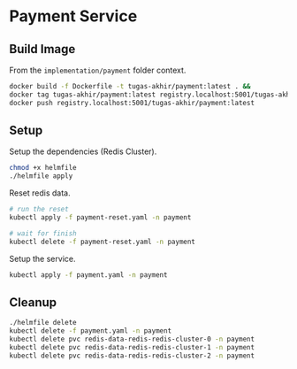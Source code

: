 # Payment Service

## Build Image

From the `implementation/payment` folder context.

```bash
docker build -f Dockerfile -t tugas-akhir/payment:latest . &&
docker tag tugas-akhir/payment:latest registry.localhost:5001/tugas-akhir/payment:latest &&
docker push registry.localhost:5001/tugas-akhir/payment:latest
```

## Setup

Setup the dependencies (Redis Cluster).

```bash
chmod +x helmfile
./helmfile apply
```

Reset redis data.

```bash
# run the reset
kubectl apply -f payment-reset.yaml -n payment

# wait for finish
kubectl delete -f payment-reset.yaml -n payment
```

Setup the service.

```bash
kubectl apply -f payment.yaml -n payment
```

## Cleanup

```bash
./helmfile delete
kubectl delete -f payment.yaml -n payment
kubectl delete pvc redis-data-redis-redis-cluster-0 -n payment
kubectl delete pvc redis-data-redis-redis-cluster-1 -n payment
kubectl delete pvc redis-data-redis-redis-cluster-2 -n payment
```
